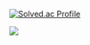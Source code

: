 [![Solved.ac Profile](http://mazassumnida.wtf/api/v2/generate_badge?boj=p_a_r_k_j_u_n_e)](https://solved.ac/p_a_r_k_j_u_n_e/)

<img src="https://img.shields.io/badge/c++-00599C?style=for-the-badge&logo=c%2B%2B&logoColor=white">
